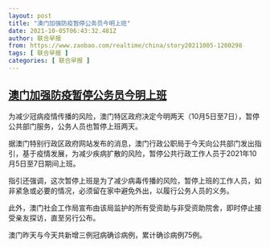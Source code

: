 ```yaml
---
layout: post
title: "澳门加强防疫暂停公务员今明上班"
date: 2021-10-05T06:43:32.481Z
author: 联合早报
from: https://www.zaobao.com/realtime/china/story20211005-1200298
tags: [ 联合早报 ]
categories: [ 联合早报 ]
---
```

<!--1633435680000-->
[澳门加强防疫暂停公务员今明上班](https://www.zaobao.com/realtime/china/story20211005-1200298)
------

<div>
<p>为减少冠病疫情传播的风险，澳门特区政府决定今明两天（10月5日至7日），暂停公共部门服务，公务人员也暂停上班两天。</p><p>据澳门特别行政区政府网站发布的消息，澳门行政公职局于今天向公共部门发出指引，基于疫情发展，为减少疾病扩散的风险，暂停公共行政工作人员于2021年10月5日至7日期间上班。</p><p>指引还强调，这次暂停上班是为了减少病毒传播的风险，暂停上班的工作人员，如非紧急或必要的情况，必须留在家中避免外出，以履行公务人员的义务。</p><section id="imu"><div id="dfp-ad-imu1">        </div></section><p>此外，澳门社会工作局宣布由该局监护的所有受资助与非受资助院舍，即时停止接受亲友探访，直至另行公布。</p><p>澳门昨天与今天共新增三例冠病确诊病例，累计确诊病例75例。</p>      <div id="innity-in-post"></div><div id="dfp-ad-midarticlespecial">        </div>
</div>
